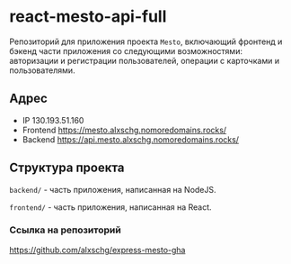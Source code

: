 # react-mesto-api-full
Репозиторий для приложения проекта `Mesto`, включающий фронтенд и бэкенд части приложения со следующими возможностями: авторизации и регистрации пользователей, операции с карточками и пользователями.

## Адрес

* IP  130.193.51.160
* Frontend  https://mesto.alxschg.nomoredomains.rocks/
* Backend  https://api.mesto.alxschg.nomoredomains.rocks/

## Структура проекта

`backend/` - часть приложения, написанная на NodeJS.

`frontend/` - часть приложения, написанная на React.

### Ссылка на репозиторий
https://github.com/alxschg/express-mesto-gha
